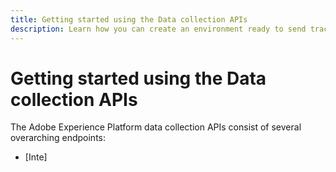 ```yaml
---
title: Getting started using the Data collection APIs
description: Learn how you can create an environment ready to send tracking data to Adobe via API.
---
```

# Getting started using the Data collection APIs

The Adobe Experience Platform data collection APIs consist of several overarching endpoints:

* [Inte]